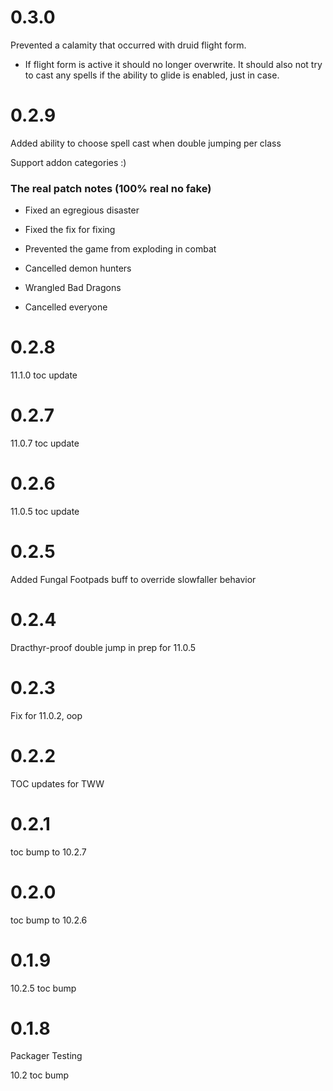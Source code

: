 # 0.3.0

Prevented a calamity that occurred with druid flight form. 

 - If flight form is active it should no longer overwrite. It should also not try to cast any spells if the ability to glide is enabled, just in case.

# 0.2.9

Added ability to choose spell cast when double jumping per class

Support addon categories :)

### The real patch notes (100% real no fake)

 - Fixed an egregious disaster

 - Fixed the fix for fixing

 - Prevented the game from exploding in combat

 - Cancelled demon hunters

 - Wrangled Bad Dragons

 - Cancelled everyone

# 0.2.8

11.1.0 toc update

# 0.2.7

11.0.7 toc update

# 0.2.6

11.0.5 toc update

# 0.2.5

Added Fungal Footpads buff to override slowfaller behavior

# 0.2.4

Dracthyr-proof double jump in prep for 11.0.5

# 0.2.3

Fix for 11.0.2, oop

# 0.2.2

TOC updates for TWW

# 0.2.1

toc bump to 10.2.7

# 0.2.0

toc bump to 10.2.6

# 0.1.9

10.2.5 toc bump

# 0.1.8

Packager Testing

10.2 toc bump